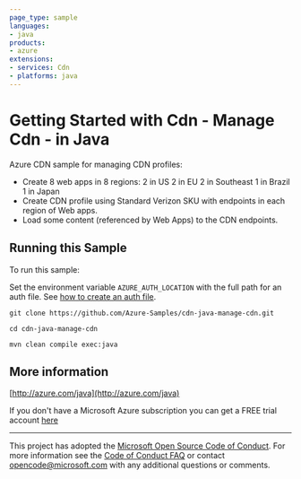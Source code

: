 ```yaml
---
page_type: sample
languages:
- java
products:
- azure
extensions:
- services: Cdn
- platforms: java
---
```


# Getting Started with Cdn - Manage Cdn - in Java #


  Azure CDN sample for managing CDN profiles:
  - Create 8 web apps in 8 regions:
      2 in US
      2 in EU
      2 in Southeast
      1 in Brazil
      1 in Japan
  - Create CDN profile using Standard Verizon SKU with endpoints in each region of Web apps.
  - Load some content (referenced by Web Apps) to the CDN endpoints.
 

## Running this Sample ##

To run this sample:

Set the environment variable `AZURE_AUTH_LOCATION` with the full path for an auth file. See [how to create an auth file](https://github.com/Azure/azure-libraries-for-java/blob/master/AUTH.md).

    git clone https://github.com/Azure-Samples/cdn-java-manage-cdn.git

    cd cdn-java-manage-cdn

    mvn clean compile exec:java

## More information ##

[http://azure.com/java](http://azure.com/java)

If you don't have a Microsoft Azure subscription you can get a FREE trial account [here](http://go.microsoft.com/fwlink/?LinkId=330212)

---

This project has adopted the [Microsoft Open Source Code of Conduct](https://opensource.microsoft.com/codeofconduct/). For more information see the [Code of Conduct FAQ](https://opensource.microsoft.com/codeofconduct/faq/) or contact [opencode@microsoft.com](mailto:opencode@microsoft.com) with any additional questions or comments.